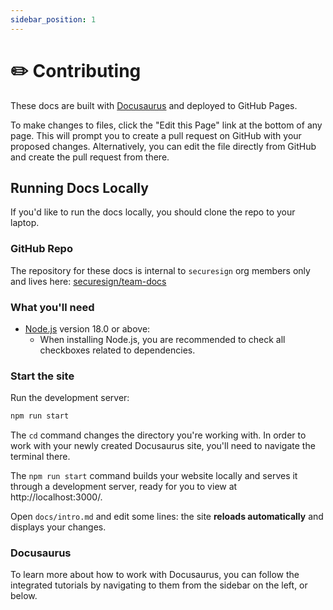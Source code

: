 ```yaml
---
sidebar_position: 1
---
```


# ✏️️ Contributing

These docs are built with [Docusaurus](https://github.com/facebook/docusaurus) and deployed to GitHub Pages.

To make changes to files, click the "Edit this Page" link at the bottom of any page. This will prompt you to create a pull request on GitHub with your proposed changes. Alternatively, you can edit the file directly from GitHub and create the pull request from there.

## Running Docs Locally

If you'd like to run the docs locally, you should clone the repo to your laptop.

### GitHub Repo

The repository for these docs is internal to `securesign` org members only and lives here: [securesign/team-docs](https://github.com/securesign/team-docs)

### What you'll need

- [Node.js](https://nodejs.org/en/download/) version 18.0 or above:
    - When installing Node.js, you are recommended to check all checkboxes related to dependencies.

### Start the site

Run the development server:

```bash
npm run start
```

The `cd` command changes the directory you're working with. In order to work with your newly created Docusaurus site, you'll need to navigate the terminal there.

The `npm run start` command builds your website locally and serves it through a development server, ready for you to view at http://localhost:3000/.

Open `docs/intro.md` and edit some lines: the site **reloads automatically** and displays your changes.


### Docusaurus

To learn more about how to work with Docusaurus, you can follow the integrated tutorials by navigating to them from the sidebar on the left, or below.

